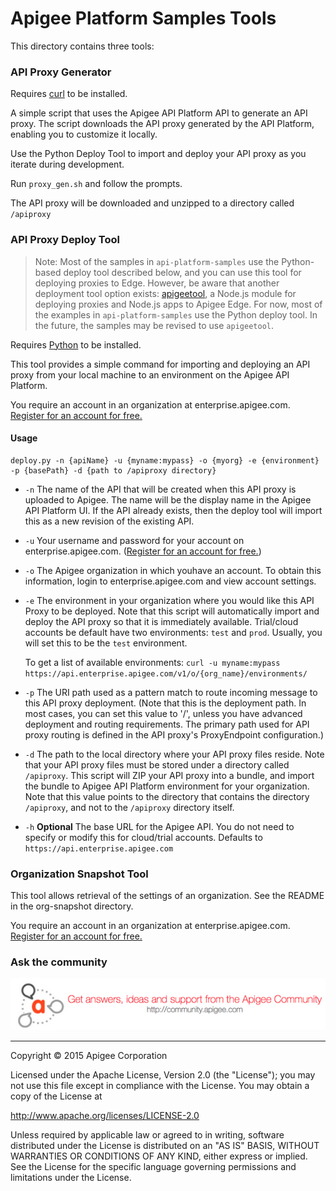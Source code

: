 # Apigee Platform Samples Tools

This directory contains three tools:

### API Proxy Generator

Requires [curl](http://curl.haxx.se/) to be installed.

A simple script that uses the Apigee API Platform API to generate an API proxy. The 
script downloads the API proxy generated by the API Platform, enabling you 
to customize it locally. 

Use the Python Deploy Tool to import and deploy your API proxy as you iterate
during development.

Run `proxy_gen.sh` and follow the prompts.

The API proxy will be downloaded and unzipped to a directory called `/apiproxy`

### API Proxy Deploy Tool

>Note: Most of the samples in `api-platform-samples` use the Python-based deploy tool described below, and you can use this tool for deploying proxies to Edge. However, be aware that another deployment tool option exists: [apigeetool](https://www.npmjs.com/package/apigeetool), a Node.js module for deploying proxies and Node.js apps to Apigee Edge. For now, most of the examples in `api-platform-samples` use the Python deploy tool. In the future, the samples may be revised to use `apigeetool`. 

Requires [Python](http://python.org/getit/) to be installed. 

This tool provides a simple command for importing and deploying an API proxy
from your local machine to an environment on the Apigee API Platform.

You require an account in an organization at enterprise.apigee.com. [Register for an account for free.](https://accounts.apigee.com/accounts/sign_up)

#### Usage

    deploy.py -n {apiName} -u {myname:mypass} -o {myorg} -e {environment} -p {basePath} -d {path to /apiproxy directory}

* `-n` The name of the API that will be created when this API proxy is uploaded to Apigee. 
The name will be the display name in the Apigee API Platform UI. If the API already exists,
then the deploy tool will import this as a new revision of the existing API.

* `-u` Your username and password for your account on enterprise.apigee.com. ([Register for an account for free.](https://accounts.apigee.com/accounts/sign_up))

* `-o` The Apigee organization in which youhave an account. To obtain this information, login
to enterprise.apigee.com  and view account settings.

* `-e` The environment in your organization where you would like this API Proxy to be 
deployed. Note that this script will automatically import and deploy the API proxy 
so that it is immediately available.  Trial/cloud accounts be default have two 
environments: `test` and `prod`. Usually, you will set this to be the `test` environment.

    To get a list of available environments: `curl -u myname:mypass https://api.enterprise.apigee.com/v1/o/{org_name}/environments/`

* `-p` The URI path used as a pattern match to route incoming message to this API proxy deployment. 
(Note that this is the deployment path. In most cases, you can set this value to '/', 
unless you have advanced deployment and routing requirements. The primary path used for
API proxy routing is defined in the API proxy's ProxyEndpoint configuration.) 

* `-d` The path to the local directory where your API proxy files reside. Note that your 
API proxy files must be stored under a directory called `/apiproxy`. This script will 
ZIP your API proxy into a bundle, and import the bundle to Apigee API Platform 
environment for your organization. Note that this value points to the directory that 
contains the directory `/apiproxy`, and not to the `/apiproxy` directory itself.

* `-h` **Optional** The base URL for the Apigee API. You do not need to specify or modify this for cloud/trial accounts. Defaults to `https://api.enterprise.apigee.com`

### Organization Snapshot Tool

This tool allows retrieval of the settings of an organization. See the README in the org-snapshot directory.

You require an account in an organization at enterprise.apigee.com. [Register for an account for free.](https://accounts.apigee.com/accounts/sign_up)

### Ask the community

[![alt text](../images/apigee-community.png "Apigee Community is a great place to ask questions and find answers about developing API proxies. ")](https://community.apigee.com?via=github)

---

Copyright © 2015 Apigee Corporation

Licensed under the Apache License, Version 2.0 (the "License"); you may not use
this file except in compliance with the License. You may obtain a copy
of the License at

http://www.apache.org/licenses/LICENSE-2.0

Unless required by applicable law or agreed to in writing, software
distributed under the License is distributed on an "AS IS" BASIS,
WITHOUT WARRANTIES OR CONDITIONS OF ANY KIND, either express or implied.
See the License for the specific language governing permissions and
limitations under the License.
